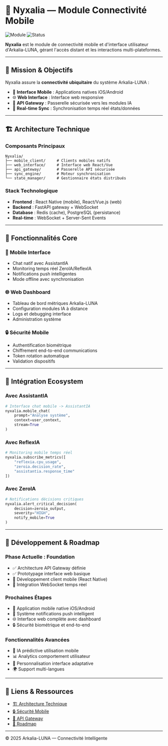 # 📡 Nyxalia — Module Connectivité Mobile

![Module](https://img.shields.io/badge/module-nyxalia-cyan)
![Status](https://img.shields.io/badge/status-development-orange)

**Nyxalia** est le module de connectivité mobile et d'interface utilisateur d'Arkalia-LUNA, gérant l'accès distant et les interactions multi-plateformes.

---

## 🎯 **Mission & Objectifs**

Nyxalia assure la **connectivité ubiquitaire** du système Arkalia-LUNA :
- 📱 **Interface Mobile** : Applications natives iOS/Android
- 🌐 **Web Interface** : Interface web responsive
- 🔗 **API Gateway** : Passerelle sécurisée vers les modules IA
- 📡 **Real-time Sync** : Synchronisation temps réel états/données

---

## 🏗️ **Architecture Technique**

### **Composants Principaux**
```
Nyxalia/
├── mobile_client/     # Clients mobiles natifs
├── web_interface/     # Interface web React/Vue
├── api_gateway/       # Passerelle API sécurisée
├── sync_engine/       # Moteur synchronisation
└── state_manager/     # Gestionnaire états distribués
```

### **Stack Technologique**
- **Frontend** : React Native (mobile), React/Vue.js (web)
- **Backend** : FastAPI gateway + WebSocket
- **Database** : Redis (cache), PostgreSQL (persistance)
- **Real-time** : WebSocket + Server-Sent Events

---

## 🔧 **Fonctionnalités Core**

### 📱 **Mobile Interface**
- Chat natif avec AssistantIA
- Monitoring temps réel ZeroIA/ReflexIA
- Notifications push intelligentes
- Mode offline avec synchronisation

### 🌐 **Web Dashboard**
- Tableau de bord métriques Arkalia-LUNA
- Configuration modules IA à distance
- Logs et debugging interface
- Administration système

### 🔒 **Sécurité Mobile**
- Authentification biométrique
- Chiffrement end-to-end communications
- Token rotation automatique
- Validation dispositifs

---

## 🚀 **Intégration Ecosystem**

### **Avec AssistantIA**
```python
# Interface chat mobile -> AssistantIA
nyxalia.mobile_chat(
    prompt="Analyse système",
    context=user_context,
    stream=True
)
```

### **Avec ReflexIA**
```python
# Monitoring mobile temps réel
nyxalia.subscribe_metrics([
    "reflexia.cpu_usage",
    "zeroia.decision_rate",
    "assistantia.response_time"
])
```

### **Avec ZeroIA**
```python
# Notifications décisions critiques
nyxalia.alert_critical_decision(
    decision=zeroia_output,
    severity="HIGH",
    notify_mobile=True
)
```

---

## 🧪 **Développement & Roadmap**

### **Phase Actuelle : Foundation**
- ✅ Architecture API Gateway définie
- ✅ Prototypage interface web basique
- 🔄 Développement client mobile (React Native)
- 🔄 Intégration WebSocket temps réel

### **Prochaines Étapes**
- 📱 Application mobile native iOS/Android
- 🔔 Système notifications push intelligent
- 🌐 Interface web complète avec dashboard
- 🔒 Sécurité biométrique et end-to-end

### **Fonctionnalités Avancées**
- 🧠 IA prédictive utilisation mobile
- 📊 Analytics comportement utilisateur
- 🎯 Personnalisation interface adaptative
- 🌍 Support multi-langues

---

## 🔗 **Liens & Ressources**

- [🏗️ Architecture Technique](../../fonctionnement/structure.md)
- [🔒 Sécurité Mobile](../../security/security.md)
- [📡 API Gateway](../../reference/api.md)
- [🚀 Roadmap](../../planning/roadmap/index.md)

---

© 2025 Arkalia-LUNA — Connectivité Intelligente
